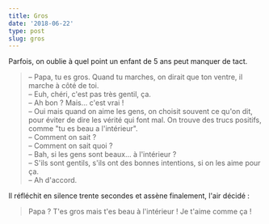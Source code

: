 ```yaml
---
title: Gros
date: '2018-06-22'
type: post
slug: gros
---
```


Parfois, on oublie à quel point un enfant de 5 ans peut manquer de tact.

<!-- more -->

> – Papa, tu es gros. Quand tu marches, on dirait que ton ventre, il marche à côté de toi.  
> – Euh, chéri, c'est pas très gentil, ça.  
> – Ah bon ? Mais… c'est vrai !  
> – Oui mais quand on aime les gens, on choisit souvent ce qu'on dit, pour éviter de dire les vérité qui font mal. On trouve des trucs positifs, comme "tu es beau a l'intérieur".  
> – Comment on sait ?  
> – Comment on sait quoi ?  
> – Bah, si les gens sont beaux… à l'intérieur ?  
> – S'ils sont gentils, s'ils ont des bonnes intentions, si on les aime pour ça.  
> – Ah d'accord.

Il réfléchit en silence trente secondes et assène finalement, l'air décidé :

> Papa ? T'es gros mais t'es beau à l'intérieur ! Je t'aime comme ça !